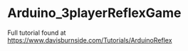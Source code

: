 # Arduino_3playerReflexGame
Full tutorial found at https://www.davisburnside.com/Tutorials/ArduinoReflex
